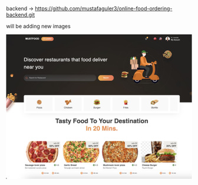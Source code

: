 backend -> https://github.com/mustafaguler3/online-food-ordering-backend.git

will be adding new images

![alt text](image.png)

